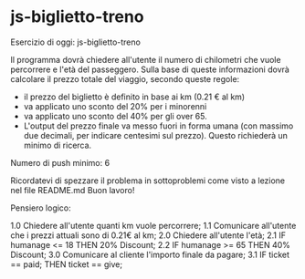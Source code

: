 # js-biglietto-treno

Esercizio di oggi: js-biglietto-treno

Il programma dovrà chiedere all'utente il numero di chilometri che vuole percorrere e l'età del passeggero. Sulla base di queste informazioni dovrà calcolare il prezzo totale del viaggio, secondo queste regole:
- il prezzo del biglietto è definito in base ai km (0.21 € al km)
- va applicato uno sconto del 20% per i minorenni
- va applicato uno sconto del 40% per gli over 65.
- L'output del prezzo finale va messo fuori in forma umana (con massimo due decimali, per indicare centesimi sul prezzo). Questo richiederà un minimo di ricerca.

Numero di push minimo: 6

Ricordatevi di spezzare il problema in sottoproblemi come visto a lezione nel file README.md
Buon lavoro!

Pensiero logico:

1.0 Chiedere all'utente quanti km vuole percorrere;
    1.1 Comunicare all'utente che i prezzi attuali sono di 0.21€ al km;
2.0 Chiedere all'utente l'età;
    2.1 IF humanage <= 18
        THEN 20% Discount;
    2.2 IF humanage >= 65
        THEN 40% Discount;
3.0 Comunicare al cliente l'importo finale da pagare;
    3.1 IF ticket == paid;
        THEN ticket == give;



